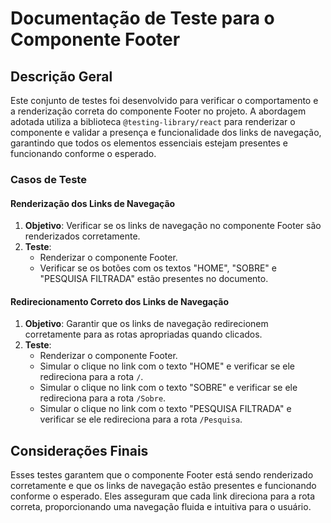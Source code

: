 # Documentação de Teste para o Componente Footer

## Descrição Geral

Este conjunto de testes foi desenvolvido para verificar o comportamento e a renderização correta do componente Footer no projeto. A abordagem adotada utiliza a biblioteca `@testing-library/react` para renderizar o componente e validar a presença e funcionalidade dos links de navegação, garantindo que todos os elementos essenciais estejam presentes e funcionando conforme o esperado.

### Casos de Teste

#### Renderização dos Links de Navegação

1. **Objetivo**: Verificar se os links de navegação no componente Footer são renderizados corretamente.
2. **Teste**:
    - Renderizar o componente Footer.
    - Verificar se os botões com os textos "HOME", "SOBRE" e "PESQUISA FILTRADA" estão presentes no documento.

#### Redirecionamento Correto dos Links de Navegação

1. **Objetivo**: Garantir que os links de navegação redirecionem corretamente para as rotas apropriadas quando clicados.
2. **Teste**:
    - Renderizar o componente Footer.
    - Simular o clique no link com o texto "HOME" e verificar se ele redireciona para a rota `/`.
    - Simular o clique no link com o texto "SOBRE" e verificar se ele redireciona para a rota `/Sobre`.
    - Simular o clique no link com o texto "PESQUISA FILTRADA" e verificar se ele redireciona para a rota `/Pesquisa`.

## Considerações Finais

Esses testes garantem que o componente Footer está sendo renderizado corretamente e que os links de navegação estão presentes e funcionando conforme o esperado. Eles asseguram que cada link direciona para a rota correta, proporcionando uma navegação fluida e intuitiva para o usuário.
